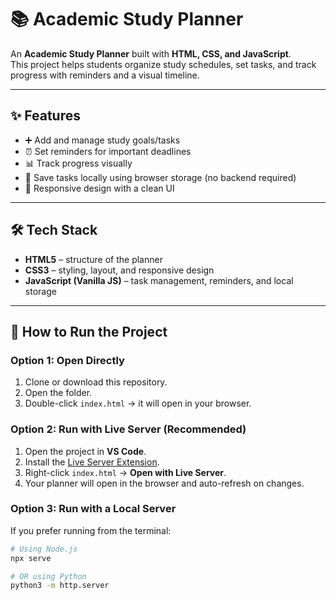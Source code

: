 # 📚 Academic Study Planner

An **Academic Study Planner** built with **HTML, CSS, and JavaScript**.  
This project helps students organize study schedules, set tasks, and track progress with reminders and a visual timeline.  

---

## ✨ Features
- ➕ Add and manage study goals/tasks  
- ⏰ Set reminders for important deadlines  
- 📊 Track progress visually  
- 💾 Save tasks locally using browser storage (no backend required)  
- 🎨 Responsive design with a clean UI  

---

## 🛠️ Tech Stack
- **HTML5** – structure of the planner  
- **CSS3** – styling, layout, and responsive design  
- **JavaScript (Vanilla JS)** – task management, reminders, and local storage  

---

## 🚀 How to Run the Project
### Option 1: Open Directly
1. Clone or download this repository.  
2. Open the folder.  
3. Double-click `index.html` → it will open in your browser.  

### Option 2: Run with Live Server (Recommended)
1. Open the project in **VS Code**.  
2. Install the [Live Server Extension](https://marketplace.visualstudio.com/items?itemName=ritwickdey.LiveServer).  
3. Right-click `index.html` → **Open with Live Server**.  
4. Your planner will open in the browser and auto-refresh on changes.  

### Option 3: Run with a Local Server
If you prefer running from the terminal:  
```bash
# Using Node.js
npx serve

# OR using Python
python3 -m http.server
